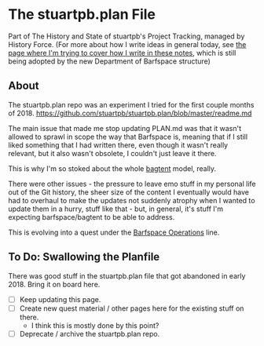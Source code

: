 # The stuartpb.plan File

Part of The History and State of stuartpb's Project Tracking, managed by History Force. (For more about how I write ideas in general today, see [the page where I'm trying to cover how I write in these notes](2f7b6-zmstm-cvbwf-7cfrd-wadwc), which is still being adopted by the new Department of Barfspace structure)

## About

The stuartpb.plan repo was an experiment I tried for the first couple months of 2018. https://github.com/stuartpb/stuartpb.plan/blob/master/readme.md

The main issue that made me stop updating PLAN.md was that it wasn't allowed to sprawl in scope the way that Barfspace is, meaning that if I still liked something that I had written there, even though it wasn't really relevant, but it also wasn't obsolete, I couldn't just leave it there.

This is why I'm so stoked about the whole [bagtent][] model, really.

There were other issues - the pressure to leave emo stuff in my personal life out of the Git history, the sheer size of the content I eventually would have had to overhaul to make the updates not suddenly atrophy when I wanted to update them in a hurry, stuff like that - but, in general, it's stuff I'm expecting barfspace/bagtent to be able to address.

[bagtent]: q80bh-jwx0p-rfbtm-09j3w-2vnr3

This is evolving into a quest under the [Barfspace Operations][] line.

[Barfspace Operations]: mfrzq-ch8r8-wj9a3-bdbdx-ffkc4

## To Do: Swallowing the Planfile

There was good stuff in the stuartpb.plan file that got abandoned in early 2018. Bring it on board here.

- [ ] Keep updating this page.
- [ ] Create new quest material / other pages here for the existing stuff on there.
  - I think this is mostly done by this point?
- [ ] Deprecate / archive the stuartpb.plan repo.
